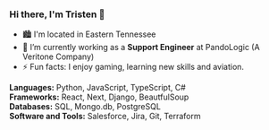 ### Hi there, I'm Tristen 👋

- 🏙  I'm located in Eastern Tennessee
- 🔭 I’m currently working as a **Support Engineer** at PandoLogic (A Veritone Company)
- ⚡ Fun facts: I enjoy gaming, learning new skills and aviation.

**Languages:** Python, JavaScript, TypeScript, C# <br />
**Frameworks:** React, Next, Django, BeautfulSoup <br />
**Databases:** SQL, Mongo.db, PostgreSQL <br />
**Software and Tools:** Salesforce, Jira, Git, Terraform <br />

